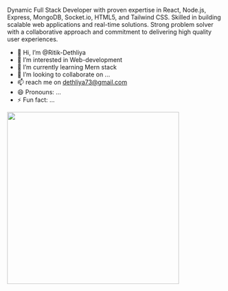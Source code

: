 Dynamic Full Stack Developer with proven expertise in React, Node.js, Express, MongoDB,
Socket.io, HTML5, and Tailwind CSS. Skilled in building scalable web applications and real-time
solutions. Strong problem solver with a collaborative approach and commitment to delivering high
quality user experiences.

- 👋 Hi, I’m @Ritik-Dethliya
- 👀 I’m interested in Web-development
- 🌱 I’m currently learning Mern stack
- 💞️ I’m looking to collaborate on ...
- 📫 reach me on dethliya73@gmail.com 
- 😄 Pronouns: ...
- ⚡ Fun fact: ...

<!---
Ritik-Dethliya/Ritik-Dethliya is a ✨ special ✨ repository because its `README.md` (this file) appears on your GitHub profile.
You can click the Preview link to take a look at your changes.
--->
<img src="https://camo.githubusercontent.com/0e2953d98b21eda5a158939ea202c7c07b16b0dc0dc5c1e269826c29a01a974f/68747470733a2f2f7777772e77656232347a6f6e652e636f6d2f77702d636f6e74656e742f75706c6f6164732f323032322f31302f34363230372d70726f6772616d6d65722d312e676966" width='400'/>
